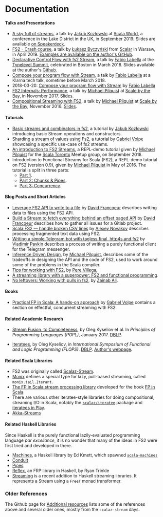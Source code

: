 # Documentation

#### Talks and Presentations

* [A sky full of streams](https://www.youtube.com/watch?v=oluPEFlXumw), a talk by [Jakub Kozłowski][kubukoz] at [Scala World](https://scala.world), a conference in the Lake District in the UK, in September 2019. Slides are available [on Speakerdeck](https://speakerdeck.com/kubukoz/a-sky-full-of-streams).
* [FS2 - Crash course](https://www.youtube.com/watch?v=tbShO8eIXbI), a talk by [Łukasz Byczyński][lukasz-byczynski] from [Scalar](https://scalar-conf.com) in Warsaw, in April 2019. [Examples are available on the author's GitHub](https://github.com/lukaszbyczynski/scalar-fs2-cc).
* [Declarative Control Flow with fs2 Stream](https://www.youtube.com/watch?v=YSN__0VEsaw), a talk by [Fabio Labella][systemfw] at the [Typelevel Summit](https://typelevel.org/event/2018-03-summit-boston/), celebrated in Boston in March 2018. Slides available at the author's [Github](https://github.com/SystemFw/TL-Summit-Boston-2018).
* [Compose your program flow with Stream](https://www.youtube.com/watch?v=x3GLwl1FxcA), a talk by [Fabio Labella][systemfw] at a Klarna tech talk, sometime before March 2018.
* 2018-03-20: [Compose your program flow with Stream](https://www.youtube.com/watch?v=x3GLwl1FxcA) by [Fabio Labella][systemfw]
* [FS2 Internals: Performance](https://www.youtube.com/watch?v=TXxzMF14pxU), a talk by [Michael Pilquist][mpilquist] at [Scale by the Bay](http://2017.scale.bythebay.io/), in November 2017. [Slides](https://speakerdeck.com/mpilquist/fs2-internals).
* [Compositional Streaming with FS2](https://www.youtube.com/watch?v=oFk8-a1FSP0), a talk by [Michael Pilquist][mpilquist] at [Scale by the Bay](http://scala.bythebay.io/), November 2016. [Slides](https://speakerdeck.com/mpilquist/compositional-streaming-with-fs2).


#### Tutorials

* [Basic streams and combinators in fs2](https://www.youtube.com/watch?v=TmhIabcu6Fs), a tutorial by [Jakub Kozłowski][kubukoz] introducing basic Stream operations and constructors.
* [Sharding a stream of values using Fs2](https://www.youtube.com/watch?v=FWYXqYQWAc0), a tutorial by [Gabriel Volpe][gvolpe] showcasing a specific use-case of fs2 streams.
* [An introduction to FS2 Streams](https://www.youtube.com/watch?v=B1wb4fIdtn4), a REPL-demo tutorial given by [Michael Pilquist][mpilquist] for the [Scala Toronto](https://www.meetup.com/scalator/events/254059603/) Meetup group, on September 2018.
* Introduction to Functional Streams for Scala (FS2), a REPL-demo tutorial on FS2 (version 0.9), given by [Michael Pilquist][mpilquist] in May of 2016. The tutorial is split in three parts:
  * [Part 1](https://www.youtube.com/watch?v=cahvyadYfX8).
  * [Part 2: Chunks & Pipes](https://www.youtube.com/watch?v=HM0mOu5o2uA).
  * [Part 3: Concurrency](https://www.youtube.com/watch?v=8YxcB6PIUDg).


#### Blog Posts and Short Articles
* [Leverage FS2 API to write to a file](https://davidfrancoeur.com/post/file-writing-fs2/) by [David Francoeur][francoeurdavid] describes writing data to files using the FS2 API.
* [Build a Stream to fetch everything behind an offset paged API](https://davidfrancoeur.com/post/paged-api-fs2/) by [David Francoeur][francoeurdavid] describes how to gather all issues for a Gitlab project.
* [Scala FS2 — handle broken CSV lines](https://medium.com/se-notes-by-alexey-novakov/scala-fs2-handle-broken-csv-lines-8d8c4defcd88) by [Alexey Novakov][alexey_novakov] describes processing fragmented text data using FS2.
* [Writing a simple Telegram bot with tagless final, http4s and fs2](https://pavkin.ru/writing-a-simple-telegram-bot-with-tagless-final-http4s-and-fs2/) by [Vladimir Pavkin][vpavkin] describes a process of writing a purely functional client for the Telegram messenger.
* [Inference Driven Design](https://mpilquist.github.io/blog/2018/07/04/fs2/), by [Michael Pilquist][mpilquist], describes some of the tradeoffs in designing the API and the code of FS2, used to work around some of the problems in the Scala compiler.
* [Tips for working with FS2](https://underscore.io/blog/posts/2018/03/20/fs2.html), by [Pere Villega](https://github.com/pvillega),
* [A streaming library with a superpower: FS2 and functional programming](https://medium.freecodecamp.org/a-streaming-library-with-a-superpower-fs2-and-functional-programming-6f602079f70a).
* [No leftovers: Working with pulls in fs2](https://blog.kebab-ca.se/chapters/fs2/overview.html), by [Zainab Ali](https://github.com/zainab-ali).

#### Books

* [Practical FP in Scala: A hands-on approach](https://leanpub.com/pfp-scala) by [Gabriel Volpe][gvolpe] contains a section on effectful, concurrent streaming with FS2.

#### Related Academic Research

* [Stream Fusion, to Completeness](https://arxiv.org/abs/1612.06668), by Oleg Kyseliov et al. In _Principles of Programming Languages (POPL)_, January 2017. [DBLP](https://dblp.uni-trier.de/rec/bibtex/conf/popl/KiselyovBPS17).

* [Iteratees](http://okmij.org/ftp/Haskell/Iteratee/describe.pdf), by Oleg Kyseliov, in _International Symposium of Functional and Logic Programming (FLOPS)_. [DBLP](https://dblp.uni-trier.de/rec/bibtex/conf/flops/Kiselyov12). [Author's webpage](http://okmij.org/ftp/Haskell/Iteratee/).


#### Related Scala Libraries

* FS2 was originally called [Scalaz-Stream](https://github.com/scalaz/scalaz-stream).
* [Monix](https://monix.io/) defines a special type for lazy, pull-based streaming, called `monix.tail.Iterant`.
* [The FP in Scala stream processing library](https://github.com/fpinscala/fpinscala/blob/master/answers/src/main/scala/fpinscala/streamingio/StreamingIO.scala) developed for the book [FP in Scala](https://www.manning.com/books/functional-programming-in-scala)
* There are various other iteratee-style libraries for doing compositional, streaming I/O in Scala, notably the [`scalaz/iteratee`](https://github.com/scalaz/scalaz/tree/scalaz-seven/iteratee) package and [iteratees in Play](https://www.playframework.com/documentation/2.0/Iteratees).
* [Akka-Streams](https://doc.akka.io/docs/akka/2.5/stream/index.html)

#### Related Haskell Libraries

Since Haskell is the purely functional lazily-evaluated programming language _par excellance_, it is no wonder that many of the ideas in FS2 were first tried and developed in there.

* [Machines](https://github.com/ekmett/machines/), a Haskell library by Ed Kmett, which spawned [`scala-machines`](https://github.com/runarorama/scala-machines)
* [Conduit](http://hackage.haskell.org/package/conduit)
* [Pipes](http://hackage.haskell.org/package/pipes)
* [Reflex](https://hackage.haskell.org/package/reflex), an FRP library in Haskell, by Ryan Trinkle
* [Streaming](http://hackage.haskell.org/package/streaming) is a recent addition to Haskell streaming libraries. It represents a Stream using a `FreeT` monad transformer.


[systemfw]: https://github.com/SystemFw
[mpilquist]: https://github.com/mpilquist
[kubukoz]: https://github.com/kubukoz
[gvolpe]: https://github.com/gvolpe
[vpavkin]: https://github.com/vpavkin
[lukasz-byczynski]: https://github.com/lukaszbyczynski
[francoeurdavid]: https://twitter.com/francoeurdavid
[alexey_novakov]: https://twitter.com/alexey_novakov

### Older References ###

The Github page for [Additional resources](https://github.com/functional-streams-for-scala/fs2/wiki/Additional-Resources) lists some of the references above and several older ones, mostly from the `scalaz-stream` days.



